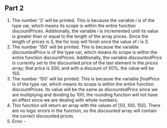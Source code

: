 ## Part 2
1. The number '3' will be printed. This is because the variable *i* is of the type var, which means its scope is within the entire function discountPrices. Additionally, the variable *i* is incremented until its value is greater than or equal to the length of the array prices. Since the length of prices is 3, the for loop will finish once the value of *i* is 3.
2. The number '150' will be printed.  This is because the variable *discountedPrice* is of the type var, which means its scope is within the entire function discountPrices. Additionally, the variable *discountedPrice* is currently set to the discounted price of the last element in the *prices* array; that price is 300, and with a discount of 50%, the value will be 150.
3. The number '150' will be printed.  This is because the variable *finalPrice* is of the type var, which means its scope is within the entire function discountPrices. Its value will be the same as *discountedPrice* since we are multiplying and dividing by 100; the rounding function will not have an effect since we are dealing with whole numbers.
4. This function will return an array with the values of [50, 100, 150]. There are no logic errors in the function, so the *discounted* array will contain the correct discounted prices. 
5. Error - 